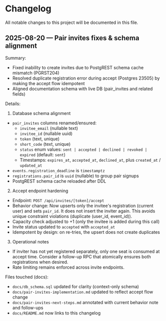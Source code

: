 # Changelog

All notable changes to this project will be documented in this file.

## 2025-08-20 — Pair invites fixes & schema alignment

Summary:

- Fixed inability to create invites due to PostgREST schema cache mismatch (PGRST204)
- Resolved duplicate registration error during accept (Postgres 23505) by making the accept flow idempotent
- Aligned documentation schema with live DB (pair_invites and related fields)

Details:

1) Database schema alignment

- `pair_invites` columns renamed/ensured:
  - `invitee_email` (nullable text)
  - `invitee_id` (nullable uuid)
  - `token` (text, unique)
  - `short_code` (text, unique)
  - `status` enum values: `sent | accepted | declined | revoked | expired` (default: `sent`)
  - Timestamps: `expires_at`, `accepted_at`, `declined_at`, plus `created_at` / `updated_at`
- `events.registration_deadline` is `timestamptz`
- `registrations.pair_id` is `uuid` (nullable) to group pair signups
- PostgREST schema cache reloaded after DDL

2) Accept endpoint hardening

- Endpoint: `POST /api/invites/[token]/accept`
- Behavior change: Now upserts only the invitee's registration (current user) and sets `pair_id`. It does not insert the inviter again. This avoids unique constraint violations (duplicate (user_id, event_id)).
- Capacity check adjusted to +1 (only the invitee is added during this call)
- Invite status updated to `accepted` with `accepted_at`
- Idempotent by design: on re-tries, the upsert does not create duplicates

3) Operational notes

- If inviter has not yet registered separately, only one seat is consumed at accept time. Consider a follow-up RPC that atomically ensures both registrations when desired.
- Rate limiting remains enforced across invite endpoints.

Files touched (docs):

- `docs/db_schema.sql` updated for clarity (context-only schema)
- `docs/pair-invites-implementation.md` updated to reflect accept flow change
- `docs/pair-invites-next-steps.md` annotated with current behavior note and follow-ups
- `docs/README.md` now links to this changelog
